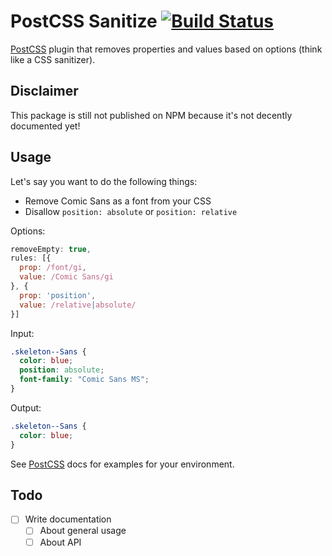 # PostCSS Sanitize [![Build Status][ci-img]][ci]

[PostCSS] plugin that removes properties and values based on options (think like a CSS sanitizer).

[PostCSS]: https://github.com/postcss/postcss
[ci-img]:  https://travis-ci.org/eramdam/postcss-sanitize.svg
[ci]:      https://travis-ci.org/eramdam/postcss-sanitize

## Disclaimer

This package is still not published on NPM because it's not decently documented yet!

## Usage

Let's say you want to do the following things:
+ Remove Comic Sans as a font from your CSS
+ Disallow `position: absolute` or `position: relative`

Options:
```js
removeEmpty: true,
rules: [{
  prop: /font/gi,
  value: /Comic Sans/gi
}, {
  prop: 'position',
  value: /relative|absolute/
}]
```

Input:
```css
.skeleton--Sans {
  color: blue;
  position: absolute;
  font-family: "Comic Sans MS";
}
```

Output:
```css
.skeleton--Sans {
  color: blue;
}
```

See [PostCSS] docs for examples for your environment.

## Todo
- [ ] Write documentation
  - [ ] About general usage
  - [ ] About API
